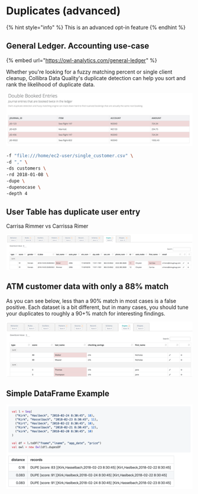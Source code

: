 # Duplicates (advanced)

{% hint style="info" %}
This is an advanced opt-in feature
{% endhint %}

## General Ledger. Accounting use-case

{% embed url="https://owl-analytics.com/general-ledger" %}

Whether you're looking for a fuzzy matching percent or single client cleanup, Collibra Data Quality's duplicate detection can help you sort and rank the likelihood of duplicate data.

![](../../.gitbook/assets/owl-dupe-booked.png)

```bash
-f "file:///home/ec2-user/single_customer.csv" \
-d "," \
-ds customers \
-rd 2018-01-08 \
-dupe \
-dupenocase \
-depth 4
```

## User Table has duplicate user entry

Carrisa Rimmer vs Carrissa Rimer

![](../../.gitbook/assets/owl-dupe-carrissa.png)

## ATM customer data with only a 88% match

As you can see below, less than a 90% match in most cases is a false positive. Each dataset is a bit different, but in many cases, you should tune your duplicates to roughly a 90+% match for interesting findings.

![](../../.gitbook/assets/owl-dupes.png)

## Simple DataFrame Example

![](../../.gitbook/assets/owl-dupe-df.png)
